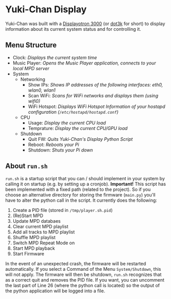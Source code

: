 # Yuki-Chan Display
Yuki-Chan was built with a [Displayotron 3000][dot3k] (or [dot3k][dot3k] for short) to display information about its current system status and for controlling it.

## Menu Structure
 - Clock: *Displays the current system time*
 - Music Player: *Opens the Music Player application, connects to your local MPD server*
 - System
	 - Networking
		 - Show IPs: *Shows IP addresses of the following interfaces: eth0, wlan0, wlan1*
		 - Scan WiFi: *Scans for WiFi networks and displays them (using wifi0)*
		 - WiFi Hotspot: *Displays WiFi Hotspot Information of your hostapd configuration (`/etc/hostapd/hostapd.conf`)*
	 - CPU
		 - Usage: *Display the current CPU load*
		 - Temprature: *Display the current CPU/GPU load*
	 - Shutdown
		 - Quit FW: *Quits Yuki-Chan's Display Python Script*
		 - Reboot: *Reboots your Pi*
		 - Shutdown: *Shuts your Pi down*

## About `run.sh`
`run.sh` is a startup script that you can / should implement in your system by calling it on startup (e.g. by setting up a cronjob).
**Important!** This script has been implemented with a fixed path (related to the project). So if you choose an alternative directory for storing the firmware (`main.py`) you'll have to alter the python call in the script.
It currently does the following:

 1. Create a PID file (stored in `/tmp/player.sh.pid`)
 2. (Re)Start MPD
 2. Update MPD databaes
 3. Clear current MPD playlist
 4. Add all tracks to MPD playlist
 5. Shuffle MPD playlist
 6. Switch MPD Repeat Mode on
 7. Start MPD playback
 8. Start Firmware

In the event of an unexpected crash, the firmware will be restarted automatically. If you select a Command of the Menu `System/Shutdown`, this will not apply. The firmware will then be shutdown, `run.sh` recognizes that as a correct quit and removes the PID file. If you want, you can uncomment the last part of Line 26 (where the python call is located) so the output of the python application will be logged into a file.

[dot3k]: https://github.com/pimoroni/dot3k
